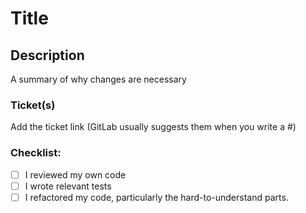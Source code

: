 # Title

## Description
A summary of why changes are necessary

### Ticket(s)
Add the ticket link (GitLab usually suggests them when you write a #)

### Checklist:
- [ ] I reviewed my own code
- [ ] I wrote relevant tests
- [ ] I refactored my code, particularly the hard-to-understand parts.
